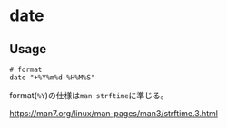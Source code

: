 # date

## Usage

```shell
# format
date "+%Y%m%d-%H%M%S"
```

format(`%Y`)の仕様は`man strftime`に準じる。  

https://man7.org/linux/man-pages/man3/strftime.3.html